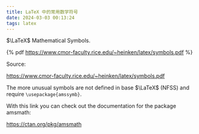 ```yaml
---
title: LaTeX 中的常用数学符号
date: 2024-03-03 00:13:24
tags: latex
---
```


$\LaTeX$ Mathematical Symbols.

<!-- more -->

{% pdf https://www.cmor-faculty.rice.edu/~heinken/latex/symbols.pdf %}

Source: 

<https://www.cmor-faculty.rice.edu/~heinken/latex/symbols.pdf>

The more unusual symbols are not defined in base $\LaTeX$ (NFSS) and require `\usepackage{amssymb}`.

With this link you can check out the documentation for the package amsmath: 

<https://ctan.org/pkg/amsmath>